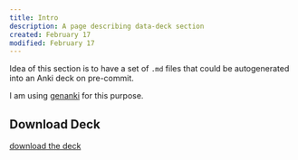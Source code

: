 ```yaml
---
title: Intro
description: A page describing data-deck section
created: February 17
modified: February 17
---
```


Idea of this section is to have a set of `.md` files that could be autogenerated into an Anki deck on pre-commit.

I am using [genanki](https://github.com/kerrickstaley/genanki) for this purpose.

## Download Deck
[download the deck](https://dikology.github.io/decks/data-deck.apkg)